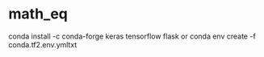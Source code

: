 # math_eq
conda install -c conda-forge keras tensorflow flask
or
conda env create -f conda.tf2.env.ymltxt 
